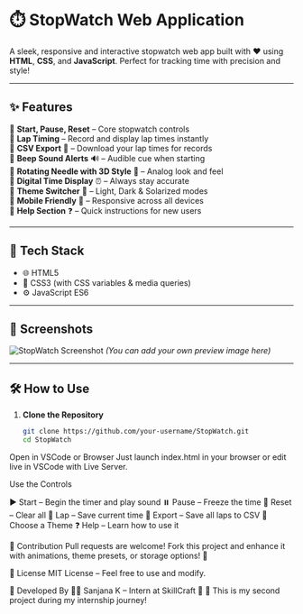 # ⏱️ StopWatch Web Application

A sleek, responsive and interactive stopwatch web app built with ❤️ using **HTML**, **CSS**, and **JavaScript**. Perfect for tracking time with precision and style!

---

## ✨ Features

🔸 **Start, Pause, Reset** – Core stopwatch controls  
🔸 **Lap Timing** – Record and display lap times instantly  
🔸 **CSV Export** 📄 – Download your lap times for records  
🔸 **Beep Sound Alerts** 🔊 – Audible cue when starting  
🔸 **Rotating Needle with 3D Style** 🧭 – Analog look and feel  
🔸 **Digital Time Display** ⏰ – Always stay accurate  
🔸 **Theme Switcher** 🎨 – Light, Dark & Solarized modes  
🔸 **Mobile Friendly** 📱 – Responsive across all devices  
🔸 **Help Section** ❓ – Quick instructions for new users  

---

## 📂 Tech Stack

- 🌐 HTML5  
- 🎨 CSS3 (with CSS variables & media queries)  
- ⚙️ JavaScript ES6  

---

## 📸 Screenshots

![StopWatch Screenshot](preview.png) *(You can add your own preview image here)*

---

## 🛠️ How to Use

1. **Clone the Repository**  
   ```bash
   git clone https://github.com/your-username/StopWatch.git
   cd StopWatch
Open in VSCode or Browser
Just launch index.html in your browser or edit live in VSCode with Live Server.

Use the Controls

▶️ Start – Begin the timer and play sound
⏸️ Pause – Freeze the time
🔁 Reset – Clear all
🏁 Lap – Save current time
📄 Export – Save all laps to CSV
🎨 Choose a Theme
❓ Help – Learn how to use it

🙌 Contribution
Pull requests are welcome! Fork this project and enhance it with animations, theme presets, or storage options! 🚀

📜 License
MIT License – Feel free to use and modify.

📢 Developed By
👩‍💻 Sanjana K – Intern at SkillCraft 🚀
🌟 This is my second project during my internship journey!
